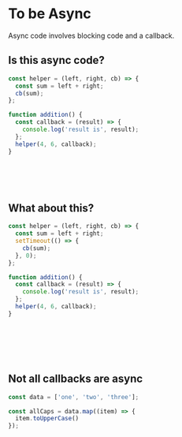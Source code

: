 # To be Async

Async code involves blocking code and a callback.

## Is this async code?

```javascript
const helper = (left, right, cb) => {
  const sum = left + right;
  cb(sum);
};

function addition() {
  const callback = (result) => {
    console.log('result is', result);
  };
  helper(4, 6, callback);
}
```

<br/><br/><br/>

## What about this?

```javascript
const helper = (left, right, cb) => {
  const sum = left + right;
  setTimeout(() => {
    cb(sum);
  }, 0);
};

function addition() {
  const callback = (result) => {
    console.log('result is', result);
  };
  helper(4, 6, callback);
}
```

<br/><br/><br/><br/>

## Not all callbacks are async

```javascript
const data = ['one', 'two', 'three'];

const allCaps = data.map((item) => {
  item.toUpperCase()
});
```

<br/><br/><br/>
